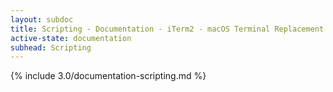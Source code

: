 ```yaml
---
layout: subdoc
title: Scripting - Documentation - iTerm2 - macOS Terminal Replacement
active-state: documentation
subhead: Scripting
---
```

{% include 3.0/documentation-scripting.md %}
